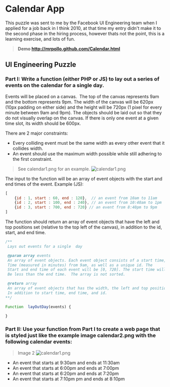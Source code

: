 # Calendar App
This puzzle was sent to me by the Facebook UI Engineering team when I applied for a job back in I think 2010, at that time my entry didn't make it to the second phase in the hiring process, however thats not the point, this is a learning exercise, and lots of fun.
> **Demo http://mrpollo.github.com/Calendar.html**

## UI Engineering Puzzle
### Part I: Write a function (either PHP or JS) to lay out a series of events on the calendar for a single day.

Events will be placed on a canvas.  The top of the canvas represents 9am and the bottom represents 9pm. The width of the canvas will be 620px (10px padding on either side) and the height will be 720px (1 pixel for every minute between 9am and 9pm). The objects should be laid out so that they do not visually overlap on the canvas. If there is only one event at a given time slot, its width should be 600px.

There are 2 major constraints:
* Every colliding event must be the same width as every other event that it collides width.
* An event should use the maximum width possible while still adhering to the first constraint.

> See calendar1.png for an example.
![calendar1.png](https://raw.github.com/mrpollo/Calendar-App/master/image.png)

The input to the function will be an array of event objects with the start and end times of the event. Example (JS): 
```Javascript
[
    {id : 1, start : 60, end : 120},  // an event from 10am to 11am 
    {id : 2, start : 100, end : 240}, // an event from 10:40am to 1pm 
    {id : 3, start : 700, end : 720} // an event from 8:40pm to 9pm 
]
```

The function should return an array of event objects that have the left and top positions set (relative to the top left of the canvas), in addition to the id, start, and end time.
````javascript
/**
 Lays out events for a single  day

 @param array events
 An array of event objects. Each event object consists of a start time, end
 Time (measured in minutes) from 9am, as well as a unique id. The
 Start and end time of each event will be [0, 720]. The start time will
 Be less than the end time.  The array is not sorted.

 @return array
 An array of event objects that has the width, the left and top positions set,
 In addition to start time, end time, and id.
**/

Function  layOutDay(events) {
 
}
````
### Part II: Use your function from Part I to create a web page that is styled just like the example image calendar2.png with the following calendar events:

> Image 2
![calendar1.png](https://raw.github.com/mrpollo/Calendar-App/master/image2.png)

* An event that starts at 9:30am and ends at 11:30am
* An event that starts at 6:00pm and ends at 7:00pm
* An event that starts at 6:20pm and ends at 7:20pm
* An event that starts at 7:10pm pm and ends at 8:10pm
